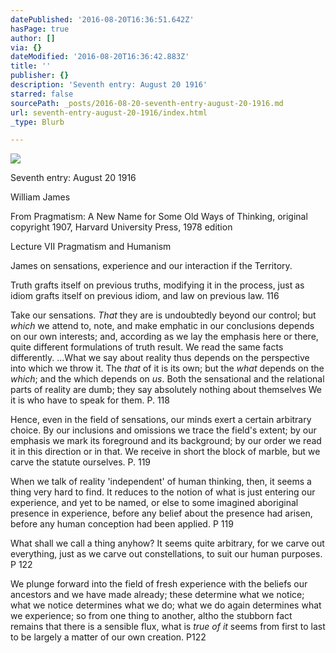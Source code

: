 ```yaml
---
datePublished: '2016-08-20T16:36:51.642Z'
hasPage: true
author: []
via: {}
dateModified: '2016-08-20T16:36:42.883Z'
title: ''
publisher: {}
description: 'Seventh entry: August 20 1916'
starred: false
sourcePath: _posts/2016-08-20-seventh-entry-august-20-1916.md
url: seventh-entry-august-20-1916/index.html
_type: Blurb

---
```

![](https://the-grid-user-content.s3-us-west-2.amazonaws.com/be642f42-05c3-4d44-a4da-b9702643b5af.jpg)

Seventh entry: August 20 1916

William James

From Pragmatism: A New Name for Some Old Ways of Thinking, original copyright 1907, Harvard University Press, 1978 edition

Lecture VII Pragmatism and Humanism

James on sensations, experience and our interaction if the Territory.

Truth grafts itself on previous truths, modifying it in the process, just as idiom grafts itself on previous idiom, and law on previous law. 116

Take our sensations. _That_ they are is undoubtedly beyond our control; but _which_ we attend to, note, and make emphatic in our conclusions depends on our own interests; and, according as we lay the emphasis here or there, quite different formulations of truth result. We read the same facts differently. ...What we say about reality thus depends on the perspective into which we throw it. The _that_ of it is its own; but the _what_ depends on the _which_; and the which depends on _us_. Both the sensational and the relational parts of reality are dumb; they say absolutely nothing about themselves We it is who have to speak for them. P. 118

Hence, even in the field of sensations, our minds exert a certain arbitrary choice. By our inclusions and omissions we trace the field's extent; by our emphasis we mark its foreground and its background; by our order we read it in this direction or in that. We receive in short the block of marble, but we carve the statute ourselves. P. 119

When we talk of reality 'independent' of human thinking, then, it seems a thing very hard to find. It reduces to the notion of what is just entering our experience, and yet to be named, or else to some imagined aboriginal presence in experience, before any belief about the presence had arisen, before any human conception had been applied. P 119

What shall we call a thing anyhow? It seems quite arbitrary, for we carve out everything, just as we carve out constellations, to suit our human purposes. P 122

We plunge forward into the field of fresh experience with the beliefs our ancestors and we have made already; these determine what we notice; what we notice determines what we do; what we do again determines what we experience; so from one thing to another, altho the stubborn fact remains that there is a sensible flux, what is _true of it_ seems from first to last to be largely a matter of our own creation. P122